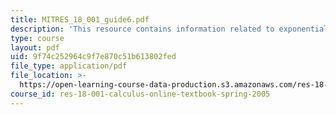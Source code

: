 ```yaml
---
title: MITRES_18_001_guide6.pdf
description: 'This resource contains information related to exponentials and logarithms. '
type: course
layout: pdf
uid: 9f74c252964c9f7e870c51b613802fed
file_type: application/pdf
file_location: >-
  https://open-learning-course-data-production.s3.amazonaws.com/res-18-001-calculus-online-textbook-spring-2005/9f74c252964c9f7e870c51b613802fed_MITRES_18_001_guide6.pdf
course_id: res-18-001-calculus-online-textbook-spring-2005
---
```

